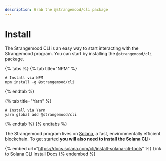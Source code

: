 ```yaml
---
description: Grab the @strangemood/cli package
---
```


# Install

The Strangemood CLI is an easy way to start interacting with the Strangemood program. You can start by installing the `@strangemood/cli` package.&#x20;

{% tabs %}
{% tab title="NPM" %}
```
# Install via NPM
npm install -g @strangemood/cli
```
{% endtab %}

{% tab title="Yarn" %}
```
# Install via Yarn
yarn global add @strangemood/cli
```
{% endtab %}
{% endtabs %}

The Strangemood program lives on [Solana](./#install), a fast, environmentally efficient blockchain. To get started **you will also need to install the Solana CLI:**

{% embed url="https://docs.solana.com/cli/install-solana-cli-tools" %}
Link to Solana CLI Install Docs
{% endembed %}

